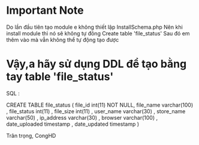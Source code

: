 # Important Note
Do lần đầu tiên tạo module e không thiết lập InstallSchema.php 
Nên khi install module thì nó sẽ không tự đông Create table 'file_status'
Sau đó em thêm vào mà vẫn không thể tự động tạo được

 # Vậy,a hãy sử dụng DDL để tạo bằng tay table 'file_status'
 SQL : 
 
 CREATE TABLE file_status ( file_id int(11) NOT NULL, file_name varchar(100) , file_status int(11) , file_size int(11) , user_name varchar(30) , store_name varchar(50) , ip_address varchar(30) , browser varchar(100) , date_uploaded timestamp , date_updated timestamp )

Trân trọng,
CongHD
